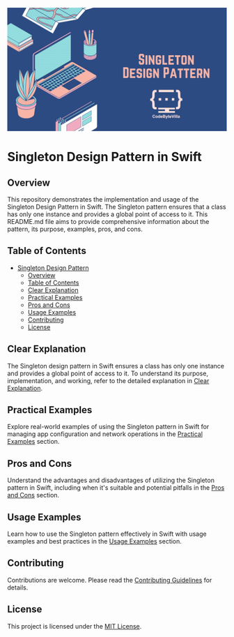 ![iOS Singleton Design Pattern](Singleton.jpeg)

# Singleton Design Pattern in Swift

## Overview

This repository demonstrates the implementation and usage of the Singleton Design Pattern in Swift. The Singleton pattern ensures that a class has only one instance and provides a global point of access to it. This README.md file aims to provide comprehensive information about the pattern, its purpose, examples, pros, and cons.

## Table of Contents

- [Singleton Design Pattern](#singleton-design-pattern-in-swift)
  - [Overview](#overview)
  - [Table of Contents](#table-of-contents)
  - [Clear Explanation](#clear-explanation)
  - [Practical Examples](#practical-examples)
  - [Pros and Cons](#pros-and-cons)
  - [Usage Examples](#usage-examples)
  - [Contributing](#contributing)
  - [License](#license)

## Clear Explanation

The Singleton design pattern in Swift ensures a class has only one instance and provides a global point of access to it. To understand its purpose, implementation, and working, refer to the detailed explanation in [Clear Explanation](./Resources/ClearExplanation.md).

## Practical Examples

Explore real-world examples of using the Singleton pattern in Swift for managing app configuration and network operations in the [Practical Examples](./Examples/PracticalExamples.md) section.

## Pros and Cons

Understand the advantages and disadvantages of utilizing the Singleton pattern in Swift, including when it's suitable and potential pitfalls in the [Pros and Cons](./Resources/ProsAndCons.md) section.

## Usage Examples

Learn how to use the Singleton pattern effectively in Swift with usage examples and best practices in the [Usage Examples](./Examples/PracticalExamples.md) section.

## Contributing

Contributions are welcome. Please read the [Contributing Guidelines](../../CONTRIBUTING.md) for details.

## License

This project is licensed under the [MIT License](../../LICENSE).

